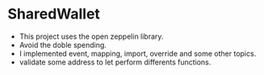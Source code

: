 # SharedWallet

* This project uses the open zeppelin library.
* Avoid the doble spending.
* I implemented event, mapping, import, override and some other topics.
* validate some address to let perform differents functions.
